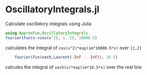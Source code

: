 # OscillatoryIntegrals.jl
Calculate oscillatory integrals using Julia


```julia
using ApproxFun,OscillatoryIntegrals
fourier(Fun(x->cos(x^2), 1..2), 10000.5)
```

calculates the integral of `cos(x^2)*exp(im*10000.5*x)` over `[1,2]`

```julia
    fourier(Fun(sech,Laurent(-Inf .. Inf)), 10.5)
```

calcules the integral of `sech(x)*exp(im*10.5*x)` over the real line
